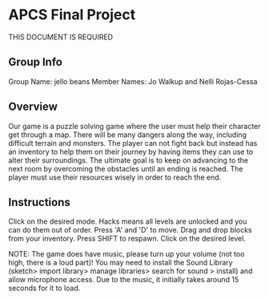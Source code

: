 # APCS Final Project
THIS DOCUMENT IS REQUIRED
## Group Info
Group Name: jello beans
Member Names: Jo Walkup and Nelli Rojas-Cessa
## Overview
Our game is a puzzle solving game where the user must help their character get through a map. There will be many dangers along the way, including difficult terrain and monsters. The player can not fight back but instead has an inventory to help them on their journey by having items they can use to alter their surroundings. The ultimate goal is to keep on advancing to the next room by overcoming the obstacles until an ending is reached. The player must use their resources wisely in order to reach the end. 
## Instructions
Click on the desired mode. Hacks means all levels are unlocked and you can do them out of order. 
Press 'A' and 'D' to move. Drag and drop blocks from your inventory. Press SHIFT to respawn. Click on the desired level. 

NOTE: The game does have music, please turn up your volume (not too high, there is a loud part)! You may need to install the Sound Library (sketch> import library> manage libraries> search for sound > install) and allow microphone access. Due to the music, it initially takes around 15 seconds for it to load. 
